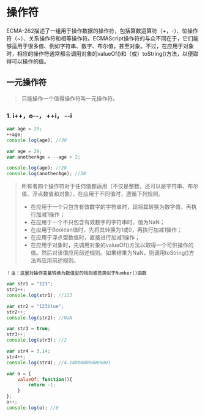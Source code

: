 # 操作符

ECMA-262描述了一组用于操作数据的操作符，包括算数运算符（+，-）、位操作符（~）、关系操作符和相等操作符。ECMAScript操作符的与众不同在于，它们能够适用于很多值、例如字符串、数字、布尔值，甚至对象。不过，在应用于对象时，相应的操作符通常都会调用对象的valueOf()和（或）toString()方法，以便取得可以操作的值。

## 一元操作符

> 只能操作一个值得操作符叫一元操作符。

### 1. i++，o--， ++i， --i

``` javascript
var age = 29;
++age;
console.log(age); //30
```

``` javascript
var age = 29;
var anotherAge = --age + 2;

console.log(age); //28
console.log(anotherAge); //30
```

> 所有者四个操作符对于任何值都适用（不仅是整数，还可以是字符串、布尔值、浮点数值和对象），在应用于不同值时，遵循下列规则。
> * 在应用于一个只包含有效数字的字符串时，现将其转换为数字值，再执行加减1操作；
> * 在应用于一个不只包含有效数字的字符串时，值为NaN；
> * 在应用于Boolean值时，先将其转换为1或0，再执行加减1操作；
> * 在应用于浮点型数值时，直接进行加减1操作；
> * 在应用于对象时，先调用对象的valueOf()方法以取得一个可供操作的值。然后对该值应用前述规则。如果结果为NaN，则调用toString()方法再应用前述规则。

`！注：这里对操作变量转换为数值型的规则感觉类似于Number()函数`

``` javascript
var str1 = "123";
str1++;
console.log(str1); //123

var str2 = "123blue";
str2++;
console.log(str2); //NaN

var str3 = true;
str3++;
console.log(str3); //2

var str4 = 3.14;
str4++;
console.log(str4); //4.140000000000001

var o = {
    valueOf: function(){
        return -1;
    }
};
o++;
console.log(o); //0
```